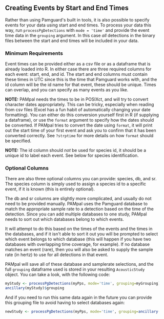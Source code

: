 ## Creating Events by Start and End Times

Rather than using Pamguard's built in tools, it is also possible to specify
events for your data using start and end times. To process your data this
way, run `processPgDetections` with `mode = 'time'` and provide the event time
data in the `grouping` argument. In this case *all* detections in the binary files
between the start and end times will be included in your data.

### Minimum Requirements

Event times can be provided either as a csv file or as a dataframe that is already
loaded into R. In either case there are three required columns for each event: 
start, end, and id. The start and end columns must contain these times in UTC
since this is the time that Pamguard works with, and the id column will be the
id name for that event, these should be unique. Times can overlap, and you can
specify as many events as you like.

**NOTE:** PAMpal needs the times to be in POSIXct, and will try to convert character
dates appropriately. This can be tricky, especially when reading from csv files 
(Excel has a fun habit of automatically changing your date formatting). You can 
either do this conversion yourself first in R (if supplying a dataframe), or use
the `format` argument to specify how the dates should be converted. If PAMpal tries
to convert the date using `format`, it will print out the start time of your first
event and ask you to confirm that it has been converted correctly. 
See `?strptime` for more details on how `format` should be specified.

**NOTE:** The id column should *not* be used for species id, it should be a unique
id to label each event. See below for species identification.

### Optional Columns

There are also three optional columns you can provide: species, db, and sr. The
species column is simply used to assign a species id to a specific event, if it
is known (this is entirely optional).

The db and sr columns are slightly more complicated, and usually do not need to
be provided manually. PAMpal uses the Pamguard database to match the appropriate 
sample rate to a detection based on the time of the detection. Since you can
add multiple databases to one study, PAMpal needs to sort out which databases
belong to which events.

It will attempt to do this based on the times of the 
events and the times in the databases, and if it isn't able to sort it out
you will be prompted to select which event belongs to which database (this will
happen if you have two databases with overlapping time coverage, for example). If no
database matches an event (rare), then you will also be asked to supply the
sample rate (in hertz) to use for all detections in that event. 

PAMpal will save all of these database and samplerate selections, and the full
`grouping` dataframe used is stored in your resulting `AcousticStudy` object.
You can take a look, with the following code:

```r
myStudy <- processPgDetections(myPps, mode='time', grouping=myGrouping)
ancillary(myStudy)$grouping
```
And if you need to run this same data again in the future you can provide this
grouping file to avoid having to select databases again:

```r
newStudy <- processPgDetections(myPps, mode='time', grouping=ancillary(myStudy)$grouping)
```
